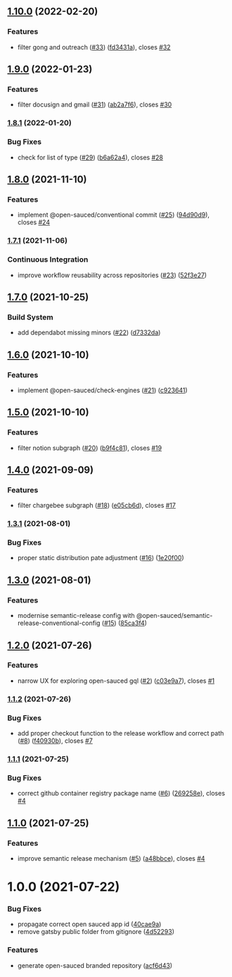 ## [1.10.0](https://github.com/open-sauced/explore.opensauced.pizza/compare/v1.9.0...v1.10.0) (2022-02-20)


### Features

* filter gong and outreach ([#33](https://github.com/open-sauced/explore.opensauced.pizza/issues/33)) ([fd3431a](https://github.com/open-sauced/explore.opensauced.pizza/commit/fd3431a06ab235fe7412eee829f70bc2390f3309)), closes [#32](https://github.com/open-sauced/explore.opensauced.pizza/issues/32)

## [1.9.0](https://github.com/open-sauced/explore.opensauced.pizza/compare/v1.8.1...v1.9.0) (2022-01-23)


### Features

* filter docusign and gmail ([#31](https://github.com/open-sauced/explore.opensauced.pizza/issues/31)) ([ab2a7f6](https://github.com/open-sauced/explore.opensauced.pizza/commit/ab2a7f62a10ff449a088ce39067435b0dbe8b15e)), closes [#30](https://github.com/open-sauced/explore.opensauced.pizza/issues/30)

### [1.8.1](https://github.com/open-sauced/explore.opensauced.pizza/compare/v1.8.0...v1.8.1) (2022-01-20)


### Bug Fixes

* check for list of type ([#29](https://github.com/open-sauced/explore.opensauced.pizza/issues/29)) ([b6a62a4](https://github.com/open-sauced/explore.opensauced.pizza/commit/b6a62a40251e162bc51b70fff40887a57b689073)), closes [#28](https://github.com/open-sauced/explore.opensauced.pizza/issues/28)

## [1.8.0](https://github.com/open-sauced/explore.opensauced.pizza/compare/v1.7.1...v1.8.0) (2021-11-10)


### Features

* implement @open-sauced/conventional commit ([#25](https://github.com/open-sauced/explore.opensauced.pizza/issues/25)) ([94d90d9](https://github.com/open-sauced/explore.opensauced.pizza/commit/94d90d93ab907a620bbbb73996291ad6b30b6261)), closes [#24](https://github.com/open-sauced/explore.opensauced.pizza/issues/24)

### [1.7.1](https://github.com/open-sauced/explore.opensauced.pizza/compare/v1.7.0...v1.7.1) (2021-11-06)


### Continuous Integration

* improve workflow reusability across repositories ([#23](https://github.com/open-sauced/explore.opensauced.pizza/issues/23)) ([52f3e27](https://github.com/open-sauced/explore.opensauced.pizza/commit/52f3e2773d2b59c6951694d51308bf2e4d476023))

## [1.7.0](https://github.com/open-sauced/explore.opensauced.pizza/compare/v1.6.0...v1.7.0) (2021-10-25)


### Build System

* add dependabot missing minors ([#22](https://github.com/open-sauced/explore.opensauced.pizza/issues/22)) ([d7332da](https://github.com/open-sauced/explore.opensauced.pizza/commit/d7332dab949bb6f89f2513ef2bc515151bd57c18))

## [1.6.0](https://github.com/open-sauced/explore.opensauced.pizza/compare/v1.5.0...v1.6.0) (2021-10-10)


### Features

* implement @open-sauced/check-engines ([#21](https://github.com/open-sauced/explore.opensauced.pizza/issues/21)) ([c923641](https://github.com/open-sauced/explore.opensauced.pizza/commit/c92364101ff9322c4a4a8d8bd8fce0ce6e7bba42))

## [1.5.0](https://github.com/open-sauced/explore.opensauced.pizza/compare/v1.4.0...v1.5.0) (2021-10-10)


### Features

* filter notion subgraph ([#20](https://github.com/open-sauced/explore.opensauced.pizza/issues/20)) ([b9f4c81](https://github.com/open-sauced/explore.opensauced.pizza/commit/b9f4c81ebc7b896f243bf183995c81eb3b4ffb34)), closes [#19](https://github.com/open-sauced/explore.opensauced.pizza/issues/19)

## [1.4.0](https://github.com/open-sauced/explore.opensauced.pizza/compare/v1.3.1...v1.4.0) (2021-09-09)


### Features

* filter chargebee subgraph ([#18](https://github.com/open-sauced/explore.opensauced.pizza/issues/18)) ([e05cb6d](https://github.com/open-sauced/explore.opensauced.pizza/commit/e05cb6dca94a7c1e600e8a0a9e0910b50c0b546f)), closes [#17](https://github.com/open-sauced/explore.opensauced.pizza/issues/17)

### [1.3.1](https://github.com/open-sauced/explore.opensauced.pizza/compare/v1.3.0...v1.3.1) (2021-08-01)


### Bug Fixes

* proper static distribution pate adjustment ([#16](https://github.com/open-sauced/explore.opensauced.pizza/issues/16)) ([1e20f00](https://github.com/open-sauced/explore.opensauced.pizza/commit/1e20f002c11731a09ce4a1e871cf0f857d121fa2))

## [1.3.0](https://github.com/open-sauced/explore.opensauced.pizza/compare/v1.2.0...v1.3.0) (2021-08-01)


### Features

* modernise semantic-release config with @open-sauced/semantic-release-conventional-config ([#15](https://github.com/open-sauced/explore.opensauced.pizza/issues/15)) ([85ca3f4](https://github.com/open-sauced/explore.opensauced.pizza/commit/85ca3f4bed7464136c9de3350903ad0214d70de5))

## [1.2.0](https://github.com/open-sauced/explore.opensauced.pizza/compare/v1.1.2...v1.2.0) (2021-07-26)


### Features

* narrow UX for exploring open-sauced gql ([#2](https://github.com/open-sauced/explore.opensauced.pizza/issues/2)) ([c03e9a7](https://github.com/open-sauced/explore.opensauced.pizza/commit/c03e9a71cf9d568b6efe1f273fbf1d30161061db)), closes [#1](https://github.com/open-sauced/explore.opensauced.pizza/issues/1)

### [1.1.2](https://github.com/open-sauced/explore.opensauced.pizza/compare/v1.1.1...v1.1.2) (2021-07-26)


### Bug Fixes

* add proper checkout function to the release workflow and correct path ([#8](https://github.com/open-sauced/explore.opensauced.pizza/issues/8)) ([f40930b](https://github.com/open-sauced/explore.opensauced.pizza/commit/f40930baf995bb8e05f0d7923fd75f3d0e36e80c)), closes [#7](https://github.com/open-sauced/explore.opensauced.pizza/issues/7)

### [1.1.1](https://github.com/open-sauced/explore.opensauced.pizza/compare/v1.1.0...v1.1.1) (2021-07-25)


### Bug Fixes

* correct github container registry package name ([#6](https://github.com/open-sauced/explore.opensauced.pizza/issues/6)) ([269258e](https://github.com/open-sauced/explore.opensauced.pizza/commit/269258e6804f05b1dfa5f318f3d1cccf310ad4bf)), closes [#4](https://github.com/open-sauced/explore.opensauced.pizza/issues/4)

## [1.1.0](https://github.com/open-sauced/explore.opensauced.pizza/compare/v1.0.0...v1.1.0) (2021-07-25)


### Features

* improve semantic release mechanism ([#5](https://github.com/open-sauced/explore.opensauced.pizza/issues/5)) ([a48bbce](https://github.com/open-sauced/explore.opensauced.pizza/commit/a48bbceb803feae0f25386f3763c33d3773e284f)), closes [#4](https://github.com/open-sauced/explore.opensauced.pizza/issues/4)

# 1.0.0 (2021-07-22)


### Bug Fixes

* propagate correct open sauced app id ([40cae9a](https://github.com/open-sauced/explore.opensauced.pizza/commit/40cae9a084da68c17363d3fe53f323f5b774398c))
* remove gatsby public folder from gitignore ([4d52293](https://github.com/open-sauced/explore.opensauced.pizza/commit/4d52293734b89d9eafc50c44a3f0f38a9254331f))


### Features

* generate open-sauced branded repository ([acf6d43](https://github.com/open-sauced/explore.opensauced.pizza/commit/acf6d433d35f2553f8b2edf9a8ffe0a38a9e8979))
